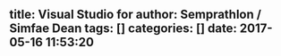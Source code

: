 title: Visual Studio for
author: Semprathlon / Simfae Dean
tags: []
categories: []
date: 2017-05-16 11:53:20
---
